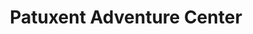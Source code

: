 ---
title: "Patuxent Adventure Center"
url: /solomons/patuxent-adventure-center-h-g-trueman-road/
shop: Outdoor
---